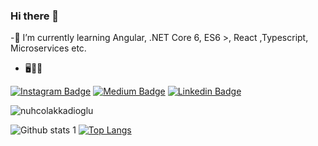 ### Hi there 👋
-🌱 I’m currently learning Angular, .NET Core 6, ES6 >, React ,Typescript, Microservices etc.


- 🖥️👨‍💻
<!--
**nuhcolakkadioglu/nuhcolakkadioglu** is a ✨ _special_ ✨ repository because its `README.md` (this file) appears on your GitHub profile.

Here are some ideas to get you started:

- 🔭 I’m currently working on ...
- 👯 I’m looking to collaborate on ...
- 🤔 I’m looking for help with ...
- 💬 Ask me about ...
- 📫 How to reach me: ...
- 😄 Pronouns: ...
- ⚡ Fun fact: ...
-->

[![Instagram Badge](https://img.shields.io/badge/-Instagram-C13584?style=flat-quare&labelColor=C13584&logo=instagram&logoColor=white&link=link)](https://instagram.com/nuhcolakkadioglu) 
[![Medium Badge](https://img.shields.io/badge/-Medium-757575?style=flat-quare&labelColor=757575&logo=Medium&logoColor=white&link=link)](https://medium.com/@n.colakkadioglu) 
[![Linkedin Badge](https://img.shields.io/badge/-Linkedin-00bfff?style=flat-quare&labelColor=00bfff&logo=Linkedin&logoColor=white&link=link)](https://tr.linkedin.com/in/nuh-colakkadioglu)
<p align="left"><img src="https://komarev.com/ghpvc/?username=nuhcolakkadioglu" alt="nuhcolakkadioglu" /> </p>


![Github stats 1](https://github-readme-stats.vercel.app/api?username=nuhcolakkadioglu&show_icons=true&theme=gradient) 
[![Top Langs](https://github-readme-stats.vercel.app/api/top-langs/?username=nuhcolakkadioglu&layout=compact)](https://github.com/anuraghazra/github-readme-stats)
